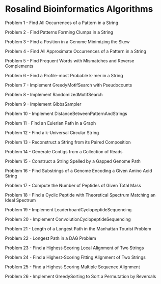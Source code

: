 # Rosalind Bioinformatics Algorithms
Problem 1 - Find All Occurrences of a Pattern in a String

Problem 2 - Find Patterns Forming Clumps in a String

Problem 3 - Find a Position in a Genome Minimizing the Skew

Problem 4 - Find All Approximate Occurrences of a Pattern in a String

Problem 5 - Find Frequent Words with Mismatches and Reverse Complements

Problem 6 - Find a Profile-most Probable k-mer in a String

Problem 7 - Implement GreedyMotifSearch with Pseudocounts

Problem 8 - Implement RandomizedMotifSearch

Problem 9 - Implement GibbsSampler

Problem 10 - Implement DistanceBetweenPatternAndStrings

Problem 11 - Find an Eulerian Path in a Graph

Problem 12 - Find a k-Universal Circular String

Problem 13 - Reconstruct a String from its Paired Composition

Problem 14 - Generate Contigs from a Collection of Reads

Problem 15 - Construct a String Spelled by a Gapped Genome Path

Problem 16 - Find Substrings of a Genome Encoding a Given Amino Acid String

Problem 17 - Compute the Number of Peptides of Given Total Mass 

Problem 18 - Find a Cyclic Peptide with Theoretical Spectrum Matching an Ideal Spectrum

Problem 19 - Implement LeaderboardCyclopeptideSequencing

Problem 20 - Implement ConvolutionCyclopeptideSequencing

Problem 21 - Length of a Longest Path in the Manhattan Tourist Problem

Problem 22 - Longest Path in a DAG Problem

Problem 23 - Find a Highest-Scoring Local Alignment of Two Strings 

Problem 24 - Find a Highest-Scoring Fitting Alignment of Two Strings

Problem 25 - Find a Highest-Scoring Multiple Sequence Alignment

Problem 26 - Implement GreedySorting to Sort a Permutation by Reversals 

